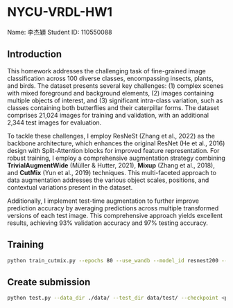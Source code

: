 # NYCU-VRDL-HW1

Name: 李杰穎
Student ID: 110550088

## Introduction

This homework addresses the challenging task of fine-grained image classification across 100 diverse classes, encompassing insects, plants, and birds. The dataset presents several key challenges: (1) complex scenes with mixed foreground and background elements, (2) images containing multiple objects of interest, and (3) significant intra-class variation, such as classes containing both butterflies and their caterpillar forms. The dataset comprises 21,024 images for training and validation, with an additional 2,344 test images for evaluation.

To tackle these challenges, I employ ResNeSt (Zhang et al., 2022) as the backbone architecture, which enhances the original ResNet (He et al., 2016) design with Split-Attention blocks for improved feature representation. For robust training, I employ a comprehensive augmentation strategy combining **TrivialAugmentWide** (Müller & Hutter, 2021), **Mixup** (Zhang et al., 2018), and **CutMix** (Yun et al., 2019) techniques. This multi-faceted approach to data augmentation addresses the various object scales, positions, and contextual variations present in the dataset.

Additionally, I implement test-time augmentation to further improve prediction accuracy by averaging predictions across multiple transformed versions of each test image. This comprehensive approach yields excellent results, achieving 93% validation accuracy and 97% testing accuracy.

## Training

```bash
python train_cutmix.py --epochs 80 --use_wandb --model_id resnest200 --use_cutmix --data_dir ./data --image_size 320
```

## Create submission
```bash
python test.py --data_dir ./data/ --test_dir data/test/ --checkpoint <path to checkpoint> --model_id resnest200 --image_size 320 --unlabeled_test
```
